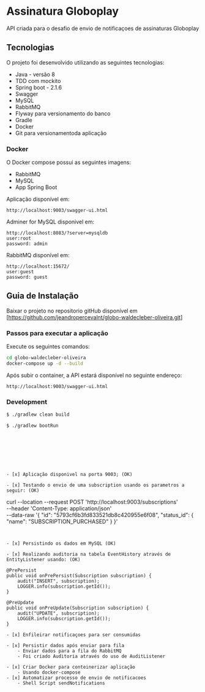 # Assinatura Globoplay

API criada para o desafio de envio de notificaçoes de assinaturas Globoplay

## Tecnologias

O projeto foi desenvolvido utilizando as seguintes tecnologias:

* Java - versão 8
* TDD com mockito
* Spring boot - 2.1.6
* Swagger  
* MySQL 
* RabbitMQ
* Flyway para versionamento do banco
* Gradle
* Docker
* Git para versionamentoda aplicação

### Docker
O Docker compose possui as seguintes imagens:
- RabbitMQ
- MySQL
- App Spring Boot

Aplicação disponível em:
```
http://localhost:9003/swagger-ui.html
```

Adminer for MySQL disponivel em:
```
http://localhost:8083/?server=mysqldb
user:root
password: admin
```

RabbitMQ disponível em:
```
http://localhost:15672/
user:guest
password: guest
```


## Guia de Instalação

Baixar o projeto no repositorio gitHub disponível em [https://github.com/jeandropercevalnt/globo-waldecleber-oliveira.git]

### Passos para executar a aplicação
Execute os seguintes comandos:
```sh
cd globo-waldecleber-oliveira
docker-compose up -d --build
```



Após subir o container, a API estará disponível no seguinte endereço:
```
http://localhost:9003/swagger-ui.html
```



### Development
```sh
$ ./gradlew clean build
```
```sh
$ ./gradlew bootRun
```

```







- [x] Aplicação disponivel na porta 9003; (OK)

- [x] Testando o envio de uma subscription usando os parametros a seguir: (OK)

```
curl --location --request POST 'http://localhost:9003/subscriptions' \
--header 'Content-Type: application/json' \
--data-raw '{
    "id": "5793cf6b3fd833521db8c420955e6f08",
    "status_id": {
        "name": "SUBSCRIPTION_PURCHASED"
    }
}'
```


- [x] Persistindo os dados em MySQL (OK)

- [x] Realizando auditoria na tabela EventHistory através de EntityListener usando: (OK)

```
    @PrePersist
    public void onPrePersist(Subscription subscription) {
        audit("INSERT", subscription);
        LOGGER.info(subscription.getId());
    }

    @PreUpdate
    public void onPreUpdate(Subscription subscription) {
        audit("UPDATE", subscription);
        LOGGER.info(subscription.getId());
    }
```
- [x] Enfileirar notificaçoes para ser consumidas 
    
- [x] Persistir dados após enviar para fila
    - Enviar dados para a fila do RabbitMQ 
    - Foi criado Auditoria através do uso de AuditListener
    
- [x] Criar Docker para conteinerizar aplicação
    - Usando docker-compose
- [x] Automatizar processo de envio de notificacoes
    - Shell Script sendNotifications
